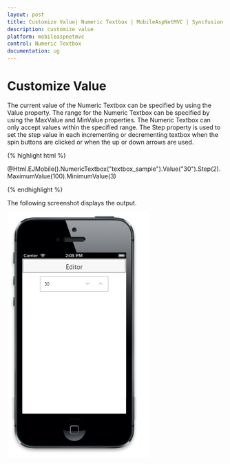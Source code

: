 ```yaml
---
layout: post
title: Customize Value| Numeric Textbox | MobileAspNetMVC | Syncfusion
description: customize value
platform: mobileaspnetmvc
control: Numeric Textbox
documentation: ug
---
```


# Customize Value

The current value of the Numeric Textbox can be specified by using the Value property. The range for the Numeric Textbox can be specified by using the MaxValue and MinValue properties. The Numeric Textbox can only accept values within the specified range. The Step property is used to set the step value in each incrementing or decrementing textbox when the spin buttons are clicked or when the up or down arrows are used.

{% highlight html %}

@Html.EJMobile().NumericTextbox("textbox_sample").Value("30").Step(2).MaximumValue(100).MinimumValue(3)


{% endhighlight %}

The following screenshot displays the output.

![](Customize-Value_images/Customize-Value_img1.png)






